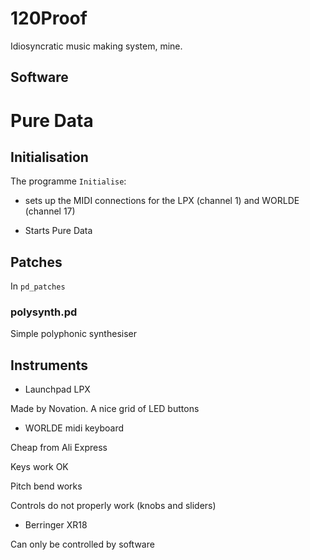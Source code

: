 # 120Proof

Idiosyncratic music making system, mine.

## Software

# Pure Data


## Initialisation

The programme `Initialise`:

* sets up the MIDI connections for the LPX (channel 1) and WORLDE (channel 17)

* Starts Pure Data



## Patches

In `pd_patches` 

### polysynth.pd

Simple polyphonic synthesiser


## Instruments

* Launchpad LPX

Made by Novation.  A nice grid of LED buttons 

* WORLDE midi keyboard

Cheap from Ali Express

Keys work OK

Pitch bend works

Controls do not properly work (knobs and sliders)

* Berringer XR18

Can only be controlled by software